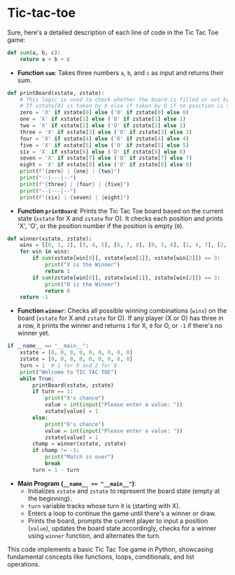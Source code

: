 # Tic-tac-toe

Sure, here's a detailed description of each line of code in the Tic Tac Toe game:

```python
def sum(a, b, c):
    return a + b + c
```
- **Function `sum`**: Takes three numbers `a`, `b`, and `c` as input and returns their sum.

```python
def printBoard(xstate, zstate):
    # This logic is used to check whether the board is filled or not by using if else
    # If xstate[0] is taken by X else if taken by O if no position is taken then it displays the position number
    zero = 'X' if xstate[0] else ('O' if zstate[0] else 0)
    one = 'X' if xstate[1] else ('O' if zstate[1] else 1)
    two = 'X' if xstate[2] else ('O' if zstate[2] else 2)
    three = 'X' if xstate[3] else ('O' if zstate[3] else 3)
    four = 'X' if xstate[4] else ('O' if zstate[4] else 4)
    five = 'X' if xstate[5] else ('O' if zstate[5] else 5)
    six = 'X' if xstate[6] else ('O' if zstate[6] else 6)
    seven = 'X' if xstate[7] else ('O' if zstate[7] else 7)
    eight = 'X' if xstate[8] else ('O' if zstate[8] else 8)
    print(f"{zero} | {one} | {two}")
    print("--|---|--")
    print(f"{three} | {four} | {five}")
    print("--|---|--")
    print(f"{six} | {seven} | {eight}")
```
- **Function `printBoard`**: Prints the Tic Tac Toe board based on the current state (`xstate` for X and `zstate` for O). It checks each position and prints 'X', 'O', or the position number if the position is empty (`0`).

```python
def winner(xstate, zstate):
    wins = [[0, 1, 2], [3, 4, 5], [6, 7, 8], [0, 3, 6], [1, 4, 7], [2, 5, 8], [0, 4, 8], [2, 4, 6]]
    for win in wins:
        if sum(xstate[win[0]], xstate[win[1]], xstate[win[2]]) == 3:
            print("X is the Winner")
            return 1
        if sum(zstate[win[0]], zstate[win[1]], zstate[win[2]]) == 3:
            print("O is the Winner")
            return 0
    return -1
```
- **Function `winner`**: Checks all possible winning combinations (`wins`) on the board (`xstate` for X and `zstate` for O). If any player (X or O) has three in a row, it prints the winner and returns `1` for X, `0` for O, or `-1` if there's no winner yet.

```python
if __name__ == "__main__":
    xstate = [0, 0, 0, 0, 0, 0, 0, 0, 0]
    zstate = [0, 0, 0, 0, 0, 0, 0, 0, 0]
    turn = 1  # 1 for X and 2 for O
    print("Welcome to TIC TAC TOE")
    while True:
        printBoard(xstate, zstate)
        if turn == 1:
            print("X's chance")
            value = int(input("Please enter a value: "))
            xstate[value] = 1
        else:
            print("O's chance")
            value = int(input("Please enter a value: "))
            zstate[value] = 1
        champ = winner(xstate, zstate)
        if champ != -1:
            print("Match is over")
            break
        turn = 1 - turn
```
- **Main Program (`__name__ == "__main__"`)**: 
  - Initializes `xstate` and `zstate` to represent the board state (empty at the beginning).
  - `turn` variable tracks whose turn it is (starting with X).
  - Enters a loop to continue the game until there's a winner or draw.
  - Prints the board, prompts the current player to input a position (`value`), updates the board state accordingly, checks for a winner using `winner` function, and alternates the turn.

This code implements a basic Tic Tac Toe game in Python, showcasing fundamental concepts like functions, loops, conditionals, and list operations.
